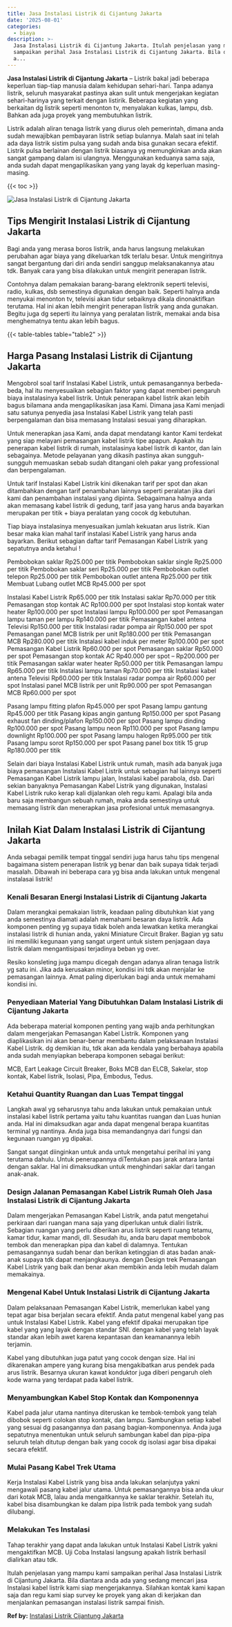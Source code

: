 ```yaml
---
title: Jasa Instalasi Listrik di Cijantung Jakarta
date: '2025-08-01'
categories:
  - biaya
description: >-
  Jasa Instalasi Listrik di Cijantung Jakarta. Itulah penjelasan yang mampu kami
  sampaikan perihal Jasa Instalasi Listrik di Cijantung Jakarta. Bila diantara
  a...
---
```


**Jasa Instalasi Listrik di Cijantung Jakarta** – Listrik bakal jadi beberapa keperluan tiap-tiap manusia dalam kehidupan sehari-hari. Tanpa adanya listrik, seluruh masyarakat pastinya akan sulit untuk mengerjakan kegiatan sehari-harinya yang terkait dengan listirik. Beberapa kegiatan yang berkaitan dg listrik seperti menonton tv, menyalakan kulkas, lampu, dsb. Bahkan ada juga proyek yang membutuhkan listrik.

Listrik adalah aliran tenaga listrik yang diurus oleh pemerintah, dimana anda sudah mewajibkan pembayaran listrik setiap bulannya. Malah saat ini telah ada daya listrik sistim pulsa yang sudah anda bisa gunakan secara efektif. Listrik pulsa berlainan dengan listrik biasanya yg memungkinkan anda akan sangat gampang dalam isi ulangnya. Menggunakan keduanya sama saja, anda sudah dapat mengaplikasikan yang yang layak dg keperluan masing-masing.

{{< toc >}}

![Jasa Instalasi Listrik di Cijantung Jakarta](/images/instalasi-listrik-murah16.png)

## Tips Mengirit Instalasi Listrik di Cijantung Jakarta

Bagi anda yang merasa boros listrik, anda harus langsung melakukan perubahan agar biaya yang dikeluarkan tdk terlalu besar. Untuk mengiritnya sangat bergantung dari diri anda sendiri sanggup melaksanakannya atau tdk. Banyak cara yang bisa dilakukan untuk mengirit penerapan listrik.

Contohnya dalam pemakaian barang-barang elektronik seperti televisi, radio, kulkas, dsb semestinya digunakan dengan baik. Seperti halnya anda menyukai menonton tv, televisi akan tidur sebaiknya dikala dinonaktifkan terutama. Hal ini akan lebih mengirit penerapan listrik yang anda gunakan. Begitu juga dg seperti itu lainnya yang peralatan listrik, memakai anda bisa menghematnya tentu akan lebih bagus.

{{< table-tables table="table2" >}}

## Harga Pasang Instalasi Listrik di Cijantung Jakarta

Mengobrol soal tarif Instalasi Kabel Listrik, untuk pemasangannya berbeda-beda, hal itu menyesuaikan sebagian faktor yang dapat memberi pengaruh biaya instalasinya kabel listrik. Untuk penerapan kabel listrik akan lebih bagus bilamana anda mengaplikasikan jasa Kami. Dimana jasa Kami menjadi satu satunya penyedia jasa Instalasi Kabel Listrik yang telah pasti berpengalaman dan bisa memasang Instalasi sesuai yang diharapkan.

Untuk menerapkan jasa Kami, anda dapat mendatangi kantor Kami terdekat yang siap melayani pemasangan kabel listrik tipe apapun. Apakah itu penerapan kabel listrik di rumah, instalasinya kabel listrik di kantor, dan lain sebagainya. Metode pelayanan yang dikasih pastinya akan sungguh-sungguh memuaskan sebab sudah ditangani oleh pakar yang professional dan berpengalaman.

Untuk tarif Instalasi Kabel Listrik kini dikenakan tarif per spot dan akan ditambahkan dengan tarif penambahan lainnya seperti peralatan jika dari kami dan penambahan instalasi yang dipinta. Sebagaimana halnya anda akan memasang kabel listrik di gedung, tarif jasa yang harus anda bayarkan merupakan per titik + biaya peralatan yang cocok dg kebutuhan.

Tiap biaya instalasinya menyesuaikan jumlah kekuatan arus listrik. Kian besar maka kian mahal tarif instalasi Kabel Listrik yang harus anda bayarkan. Berikut sebagian daftar tarif Pemasangan Kabel Listrik yang sepatutnya anda ketahui !

Pembobokan saklar Rp25.000 per titik Pembobokan saklar single Rp25.000 per titik Pembobokan saklar seri Rp25.000 per titik Pembobokan outlet telepon Rp25.000 per titik Pembobokan outlet antena Rp25.000 per titik Membuat Lubang outlet MCB Rp45.000 per spot

Instalasi Kabel Listrik Rp65.000 per titik Instalasi saklar Rp70.000 per titik Pemasangan stop kontak AC Rp100.000 per spot Instalasi stop kontak water heater Rp100.000 per spot Instalasi lampu Rp100.000 per spot Pemasangan lampu taman per lampu Rp140.000 per titik Pemasangan kabel antena Televisi Rp150.000 per titik Instalasi radar pompa air Rp150.000 per spot Pemasangan panel MCB listrik per unit Rp180.000 per titik Pemasangan MCB Rp280.000 per titik Instalasi kabel induk per meter Rp100.000 per spot Pemasangan Kabel Listrik Rp60.000 per spot Pemasangan saklar Rp50.000 per spot Pemasangan stop kontak AC Rp40.000 per spot – Rp200.000 per titik Pemasangan saklar water heater Rp50.000 per titik Pemasangan lampu Rp65.000 per titik Instalasi lampu taman Rp70.000 per titik Instalasi kabel antena Televisi Rp60.000 per titik Instalasi radar pompa air Rp60.000 per spot Instalasi panel MCB listrik per unit Rp90.000 per spot Pemasangan MCB Rp60.000 per spot

Pasang lampu fitting plafon Rp45.000 per spot Pasang lampu gantung Rp45.000 per titik Pasang kipas angin gantung Rp150.000 per spot Pasang exhaust fan dinding/plafon Rp150.000 per spot Pasang lampu dinding Rp100.000 per spot Pasang lampu neon Rp110.000 per spot Pasang lampu downlight Rp100.000 per spot Pasang lampu halogen Rp95.000 per titik Pasang lampu sorot Rp150.000 per spot Pasang panel box titik 15 grup Rp180.000 per titik

Selain dari biaya Instalasi Kabel Listrik untuk rumah, masih ada banyak juga biaya pemasangan Instalasi Kabel Listrik untuk sebagian hal lainnya seperti Pemasangan Kabel Listrik lampu jalan, Instalasi kabel parabola, dsb. Dari sekian banyaknya Pemasangan Kabel Listrik yang digunakan, Instalasi Kabel Listrik ruko kerap kali dijalankan oleh regu kami. Apalagi bila anda baru saja membangun sebuah rumah, maka anda semestinya untuk memasang listrik dan menerapkan jasa profesional untuk memasangnya.

## Inilah Kiat Dalam Instalasi Listrik di Cijantung Jakarta


Anda sebagai pemilik tempat tinggal sendiri juga harus tahu tips mengenal bagaimana sistem penerapan listrik yg benar dan baik supaya tidak terjadi masalah. Dibawah ini beberapa cara yg bisa anda lakukan untuk mengenal instalasai listrik!

### Kenali Besaran Energi Instalasi Listrik di Cijantung Jakarta

Dalam merangkai pemakaian listrik, keadaan paling dibutuhkan kiat yang anda semestinya diamati adalah memahami besaran daya listrik. Ada komponen penting yg supaya tidak boleh anda lewatkan ketika merangkai instalasi listrik di hunian anda, yakni Miniature Circuit Braker. Bagian yg satu ini memiliki kegunaan yang sangat urgent untuk sistem penjagaan daya listrik dalam mengantisipasi terjadinya beban yg over.

Resiko konsleting juga mampu dicegah dengan adanya aliran tenaga listrik yg satu ini. Jika ada kerusakan minor, kondisi ini tdk akan menjalar ke pemasangan lainnya. Amat paling diperlukan bagi anda untuk memahami kondisi ini.

### Penyediaan Material Yang Dibutuhkan Dalam Instalasi Listrik di Cijantung Jakarta

Ada beberapa material komponen penting yang wajib anda perhitungkan dalam mengerjakan Pemasangan Kabel Listrik. Komponen yang diaplikasikan ini akan benar-benar membantu dalam pelaksanaan Instalasi Kabel Listrik. dg demikian itu, tdk akan ada kendala yang berbahaya apabila anda sudah menyiapkan beberapa komponen sebagai berikut:

MCB, Eart Leakage Circuit Breaker, Boks MCB dan ELCB, Sakelar, stop kontak, Kabel listrik, Isolasi, Pipa, Embodus, Tedus.

### Ketahui Quantity Ruangan dan Luas Tempat tinggal

Langkah awal yg seharusnya tahu anda lakukan untuk pemakaian untuk instalasi kabel listrik pertama yaitu tahu kuantitas ruangan dan Luas hunian anda. Hal ini dimaksudkan agar anda dapat mengenal berapa kuantitas terminal yg nantinya. Anda juga bisa memandangnya dari fungsi dan kegunaan ruangan yg dipakai.

Sangat sangat diinginkan untuk anda untuk mengetahui perihal ini yang terutama dahulu. Untuk penerapannya diTentukan pas jarak antara lantai dengan saklar. Hal ini dimaksudkan untuk menghindari saklar dari tangan anak-anak.

### Design Jalanan Pemasangan Kabel Listrik Rumah Oleh Jasa Instalasi Listrik di Cijantung Jakarta

Dalam mengerjakan Pemasangan Kabel Listrik, anda patut mengetahui perkiraan dari ruangan mana saja yang diperlukan untuk dialiri listrik. Sebagian ruangan yang perlu diberikan arus listrik seperti ruang tetamu, kamar tidur, kamar mandi, dll. Sesudah itu, anda baru dapat membobok tembok dan menerapkan pipa dan kabel di dalamnya. Tentukan pemasangannya sudah benar dan berikan ketinggian di atas badan anak-anak supaya tdk dapat menjangkaunya. dengan Design trek Pemasangan Kabel Listrik yang baik dan benar akan membikin anda lebih mudah dalam memakainya.

### Mengenal Kabel Untuk Instalasi Listrik di Cijantung Jakarta

Dalam pelaksanaan Pemasangan Kabel Listrik, memerlukan kabel yang tepat agar bisa berjalan secara efektif. Anda patut mengenal kabel yang pas untuk Instalasi Kabel Listrik. Kabel yang efektif dipakai merupakan tipe kabel yang yang layak dengan standar SNI. dengan kabel yang telah layak standar akan lebih awet karena kepantasan dan keamanannya lebih terjamin.

Kabel yang dibutuhkan juga patut yang cocok dengan size. Hal ini dikarenakan ampere yang kurang bisa mengakibatkan arus pendek pada arus listrik. Besarnya ukuran kawat konduktor juga diberi pengaruh oleh kode warna yang terdapat pada kabel listrik.

### Menyambungkan Kabel Stop Kontak dan Komponennya

Kabel pada jalur utama nantinya diteruskan ke tembok-tembok yang telah dibobok seperti colokan stop kontak, dan lampu. Sambungkan setiap kabel yang sesuai dg pasangannya dan pasang bagian-komponennya. Anda juga sepatutnya menentukan untuk seluruh sambungan kabel dan pipa-pipa seluruh telah ditutup dengan baik yang cocok dg isolasi agar bisa dipakai secara efektif.

### Mulai Pasang Kabel Trek Utama

Kerja Instalasi Kabel Listrik yang bisa anda lakukan selanjutya yakni mengawali pasang kabel jalur utama. Untuk pemasangannya bisa anda ukur dari kotak MCB, lalau anda mengaitkannya ke saklar terakhir. Setelah itu, kabel bisa disambungkan ke dalam pipa listrik pada tembok yang sudah dilubangi.

### Melakukan Tes Instalasi

Tahap terakhir yang dapat anda lakukan untuk Instalasi Kabel Listrik yakni mengaktifkan MCB. Uji Coba Instalasi langsung apakah listrik berhasil dialirkan atau tdk.

Itulah penjelasan yang mampu kami sampaikan perihal Jasa Instalasi Listrik di Cijantung Jakarta. Bila diantara anda ada yang sedang mencari jasa Instalasi kabel listrik kami siap mengerjakannya. Silahkan kontak kami kapan saja dan regu kami siap survey ke proyek yang akan di kerjakan dan menjalankan pemasangan instalasi listrik sampai finish.

**Ref by:** [Instalasi Listrik Cijantung Jakarta](https://id.wikipedia.org/wiki/Instalasi)
